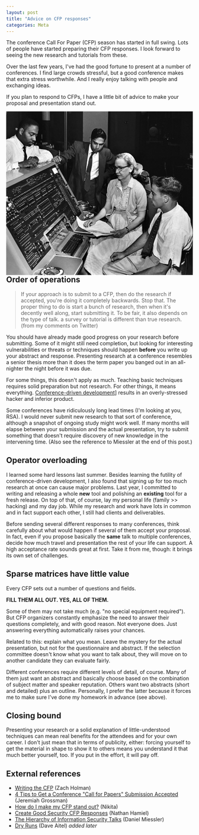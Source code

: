```yaml
---
layout: post
title: "Advice on CFP responses"
categories: Meta
---
```


The conference Call For Paper (CFP) season has started in full swing. Lots of people have started preparing their CFP responses. I look forward to seeing the new research and tutorials from these.

Over the last few years, I've had the good fortune to present at a number of conferences. I find large crowds stressful, but a good conference makes that extra stress worthwhile. And I really enjoy talking with people and exchanging ideas.

If you plan to respond to CFPs, I have a little bit of advice to make your proposal and presentation stand out.

<a href="http://commons.wikimedia.org/wiki/File:Grace_Hopper_and_UNIVAC.jpg"><img title="Grace Hopper on a UNIVAC schooling some dudes" alt="Grace Hopper on a UNIVAC schooling some dudes" src="/assets/images/Grace_Hopper_and_UNIVAC.jpg" align="right"></a>

## Order of operations

> If your approach is to submit to a CFP, then do the research if accepted, you're doing it completely backwards. Stop that. The proper thing to do is start a bunch of research, then when it's decently well along, start submitting it. To be fair, it also depends on the type of talk. a survey or tutorial is different than true research. (from my comments on Twitter)

You should have already made good progress on your research before submitting. Some of it might still need completion, but looking for interesting vulnerabilities or threats or techniques should happen **before** you write up your abstract and response. Presenting research at a conference resembles a senior thesis more than it does the term paper you banged out in an all-nighter the night before it was due.

For some things, this doesn't apply as much. Teaching basic techniques requires solid preparation but not research. For other things, it means everything. [Conference-driven development](http://devdriven.by/conference/)] results in an overly-stressed hacker and inferior product.

Some conferences have ridiculously long lead times (I'm looking at you, RSA). I would never submit new research to that sort of conference, although a snapshot of ongoing study might work well. If many months will elapse between your submission and the actual presentation, try to submit something that doesn't require discovery of new knowledge in the intervening time. (Also see the reference to Miessler at the end of this post.)

## Operator overloading

I learned some hard lessons last summer. Besides learning the futility of conference-driven development, I also found that signing up for too much research at once can cause major problems. Last year, I committed to writing and releasing a whole **new** tool and polishing an **existing** tool for a fresh release. On top of that, of course, lay my personal life (family >> hacking) and my day job. While my research and work have lots in common and in fact support each other, I still had clients and deliverables.

Before sending several different responses to many conferences, think carefully about what would happen if several of them accept your proposal. In fact, even if you propose basically the **same** talk to multiple conferences, decide how much travel and presentation the rest of your life can support. A high acceptance rate sounds great at first. Take it from me, though: it brings its own set of challenges.

## Sparse matrices have little value

Every CFP sets out a number of questions and fields.

**FILL THEM ALL OUT. YES, ALL OF THEM.**

Some of them may not take much (e.g. "no special equipment required"). But CFP organizers constantly emphasize the need to answer their questions completely, and with good reason. Not everyone does. Just answering everything automatically raises your chances.

Related to this: explain what you mean. Leave the mystery for the actual presentation, but not for the questionnaire and abstract. If the selection committee doesn't know what you want to talk about, they will move on to another candidate they can evaluate fairly.

Different conferences require different levels of detail, of course. Many of them just want an abstract and basically choose based on the combination of subject matter and speaker reputation. Others want two abstracts (short and detailed) plus an outline. Personally, I prefer the latter because it forces me to make sure I've done my homework in advance (see above).

## Closing bound

Presenting your research or a solid explanation of little-understood techniques can mean real benefits for the attendees and for your own career. I don't just mean that in terms of publicity, either: forcing yourself to get the material in shape to show it to others means you understand it that much better yourself, too. If you put in the effort, it will pay off.

## External references

- [Writing the CFP](http://speaking.io/plan/writing-a-cfp/) (Zach Holman)
- [4 Tips to Get a Conference "Call for Papers" Submission Accepted](http://blog.whitehatsec.com/4-tips-to-get-a-conference-call-for-papers-submission-accepted/) (Jeremiah Grossman)
- [How do I make my CFP stand out?](https://www.defcon.org/html/links/dc-speakerscorner.html#nikita-cfp) (Nikita)
- [Create Good Security CFP Responses](http://hexsec.blogspot.com/2012/12/create-good-security-cfp-responses.html) (Nathan Hamiel)
- [The Hierarchy of Information Security Talks](https://danielmiessler.com/blog/hierarchy-information-security-talks/) (Daniel Miessler)
- [Dry Runs](https://lists.immunityinc.com/pipermail/dailydave/2015-April/000915.html) (Dave Aitel) _added later_
